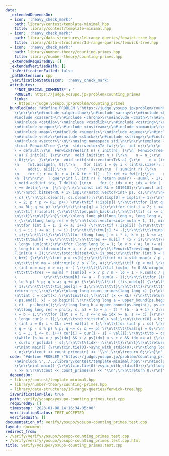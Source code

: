 ```yaml
---
data:
  _extendedDependsOn:
  - icon: ':heavy_check_mark:'
    path: library/contest/template-minimal.hpp
    title: library/contest/template-minimal.hpp
  - icon: ':heavy_check_mark:'
    path: library/data-structures/1d-range-queries/fenwick-tree.hpp
    title: library/data-structures/1d-range-queries/fenwick-tree.hpp
  - icon: ':heavy_check_mark:'
    path: library/number-theory/counting-primes.hpp
    title: library/number-theory/counting-primes.hpp
  _extendedRequiredBy: []
  _extendedVerifiedWith: []
  _isVerificationFailed: false
  _pathExtension: cpp
  _verificationStatusIcon: ':heavy_check_mark:'
  attributes:
    '*NOT_SPECIAL_COMMENTS*': ''
    PROBLEM: https://judge.yosupo.jp/problem/counting_primes
    links:
    - https://judge.yosupo.jp/problem/counting_primes
  bundledCode: "#define PROBLEM \"https://judge.yosupo.jp/problem/counting_primes\"\
    \r\n\r\n\r\n#include <algorithm>\r\n#include <array>\r\n#include <bitset>\r\n\
    #include <cassert>\r\n#include <chrono>\r\n#include <cmath>\r\n#include <complex>\r\
    \n#include <cstdio>\r\n#include <cstdlib>\r\n#include <cstring>\r\n#include <ctime>\r\
    \n#include <deque>\r\n#include <iostream>\r\n#include <iomanip>\r\n#include <list>\r\
    \n#include <map>\r\n#include <numeric>\r\n#include <queue>\r\n#include <random>\r\
    \n#include <set>\r\n#include <stack>\r\n#include <string>\r\n#include <unordered_map>\r\
    \n#include <vector>\r\n\r\nusing namespace std;\n\r\n\r\ntemplate <class T>\r\n\
    struct FenwickTree {\r\n  std::vector<T> fwt;\r\n  int n;\r\n\r\n  FenwickTree()\
    \ = default;\r\n  FenwickTree(int n) { init(n); }\r\n  FenwickTree(std::vector<T>&\
    \ a) { init(a); }\r\n\r\n  void init(int n_) {\r\n    n = n_;\r\n    fwt.assign(n,\
    \ 0);\r\n  }\r\n\r\n  void init(std::vector<T>& a) {\r\n    n = (int)a.size();\r\
    \n    fwt.assign(n, 0);\r\n    for (int i = 0; i < (int)a.size(); i++) {\r\n \
    \     add(i, a[i]);\r\n    }\r\n  }\r\n\r\n  T sum(int r) {\r\n    T ret = 0;\r\
    \n    for (; r >= 0; r = (r & (r + 1)) - 1) ret += fwt[r];\r\n    return ret;\r\
    \n  }\r\n\r\n  T query(int l, int r) { return sum(r) - sum(l - 1); }\r\n\r\n \
    \ void add(int idx, T delta) {\r\n    for (; idx < n; idx = idx | (idx + 1)) fwt[idx]\
    \ += delta;\r\n  }\r\n};\n\r\nconst int RL = 1010101;\r\nconst int CL = 10101;\r\
    \n\r\nstd::bitset<RL + 1> isp;\r\nstd::vector<int> ps, cs;\r\n\r\nvoid init(int\
    \ c) {\r\n\tps.clear(); cs.clear();\r\n\tisp[0] = isp[1] = 1;\r\n\tfor (int p\
    \ = 2; p * p <= RL; p++) \r\n\t\tif (!isp[p]) \r\n\t\t\tfor (int q = p * p; q\
    \ <= RL; q += p) \r\n\t\t\t\tisp[q] = 1;\r\n\tfor (int i = 2; i <= RL; i++) {\r\
    \n\t\tif (!isp[i]) {\r\n\t\t\tps.push_back(i);\r\n\t\t\tif (i <= c) cs.push_back(i);\r\
    \n\t\t}\r\n\t}\r\n}\r\n\r\nlong long phi(long long x, long long a, long long cnt)\
    \ {\r\n\tlong long res = 0;\r\n\tstd::vector<int> mu(a + 1, 1), minp(a + 1, a);\r\
    \n\tfor (int i = 1; i <= a; i++) {\r\n\t\tif (!isp[i]) {\r\n\t\t\tfor (long long\
    \ j = i; j <= a; j += i) {\r\n\t\t\t\tmu[j] *= -1;\r\n\t\t\t\tminp[j] = std::min(minp[j],\
    \ i);\r\n\t\t\t}\r\n\t\t\tfor (long long j = i * i, k = j; k <= a; k += j) \r\n\
    \t\t\t\tmu[k] = 0;\r\n\t\t}\r\n\t\tres += mu[i] * (x / i);\r\n\t}\r\n\tstd::vector<long\
    \ long> sum(cnt);\r\n\tfor (long long lo = 1; lo < x / a; lo += a) {\r\n\t\tlong\
    \ long hi = std::min(lo + a, x / a);\r\n\t\tFenwickTree<long long> F;\r\n\t\t\
    F.init(a + 2);\r\n\t\tstd::bitset<CL> is_one;\r\n\t\tfor (int b = 0; b < cnt;\
    \ b++) {\r\n\t\t\tint p = cs[b];\r\n\t\t\tint mi = std::max(x / p / hi, a / p);\r\
    \n\t\t\tint ma = std::min(x / p / lo, a);\r\n\t\t\tif (p < ma) \r\n\t\t\t\tfor\
    \ (int m = ma; m > mi; m--) \r\n\t\t\t\t\tif (mu[m] != 0 && minp[m] > p) \r\n\t\
    \t\t\t\t\tres -= mu[m] * (sum[b] + x / p / m - lo + 1 - F.sum(x / p / m - lo));\
    \            \r\n\t\t\tsum[b] += a - F.sum(a - 1);\r\n\t\t\tfor (int q = (p -\
    \ lo % p) % p; q < a; q += p) {\r\n\t\t\t\tif (!is_one[q]) {\r\n\t\t\t\t\tF.add(q,\
    \ 1);\r\n\t\t\t\t\tis_one[q] = 1;\r\n\t\t\t\t}\r\n\t\t\t}\r\n\t\t}\r\n\t}\r\n\t\
    return res;\r\n}\r\n\r\nlong long count_primes(long long x) {\r\n\tint r = sqrt(x);\r\
    \n\tint c = cbrt(x);\r\n\tinit(c);\r\n\tif (x <= RL) \r\n\t\treturn upper_bound(ps.begin(),\
    \ ps.end(), x) - ps.begin();\r\n\tlong long a = upper_bound(ps.begin(), ps.end(),\
    \ c) - ps.begin();\r\n\tlong long b = upper_bound(ps.begin(), ps.end(), r) - ps.begin();\r\
    \n\tlong long res = phi(x, c, a) + (b + a - 2) * (b - a + 1) / 2;\r\n\tint idx\
    \ = b - 1;\r\n\tfor (int s = r; s <= x && idx >= a; s += c) {\r\n\t\tstd::vector<long\
    \ long> cur(c + 1);\r\n\t\tstd::bitset<CL> val;\r\n\t\tcur[0] = b;\r\n\t\tfor\
    \ (int i = 0; i < CL; i++) val[i] = 1;\r\n\t\tfor (int p : cs) \r\n\t\t\tfor (int\
    \ q = (p - s % p) % p; q <= c; q += p) \r\n\t\t\t\tval[q] = 0;\r\n\t\tfor (int\
    \ i = 1; i <= c; i++) cur[i] = cur[i - 1] + val[i];\r\n\t\t\tb = cur[c];\r\n\t\
    \twhile (s <= x / ps[idx] && x / ps[idx] < s + c && idx >= a) {\r\n\t\t\tres -=\
    \ cur[x / ps[idx] - s];\r\n\t\t\tidx--;\r\n\t\t}\r\n\t}\r\n\treturn res;\r\n}\n\
    \r\nint main() {\r\n\tcin.tie(0)->sync_with_stdio(0);\r\n\tlong long n; cin >>\
    \ n;\r\n\tcout << count_primes(n) << '\\n';\r\n\treturn 0;\r\n}\n"
  code: "#define PROBLEM \"https://judge.yosupo.jp/problem/counting_primes\"\r\n\r\
    \n#include \"../../library/contest/template-minimal.hpp\"\r\n#include \"../../library/number-theory/counting-primes.hpp\"\
    \r\n\r\nint main() {\r\n\tcin.tie(0)->sync_with_stdio(0);\r\n\tlong long n; cin\
    \ >> n;\r\n\tcout << count_primes(n) << '\\n';\r\n\treturn 0;\r\n}"
  dependsOn:
  - library/contest/template-minimal.hpp
  - library/number-theory/counting-primes.hpp
  - library/data-structures/1d-range-queries/fenwick-tree.hpp
  isVerificationFile: true
  path: verify/yosupo/yosupo-counting_primes.test.cpp
  requiredBy: []
  timestamp: '2023-01-08 14:16:34-05:00'
  verificationStatus: TEST_ACCEPTED
  verifiedWith: []
documentation_of: verify/yosupo/yosupo-counting_primes.test.cpp
layout: document
redirect_from:
- /verify/verify/yosupo/yosupo-counting_primes.test.cpp
- /verify/verify/yosupo/yosupo-counting_primes.test.cpp.html
title: verify/yosupo/yosupo-counting_primes.test.cpp
---
```

